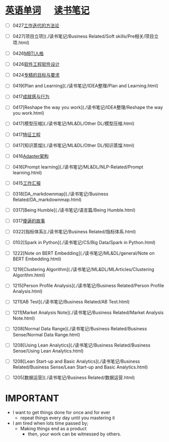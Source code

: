 # [英语单词](./egls/1/) &emsp;  [读书笔记](./%E8%AF%BB%E4%B9%A6%E7%AC%94%E8%AE%B0/) 




- [ ] 0427[工作迭代的方法论](./读书笔记/IDEA整理/如何做事/工作迭代的方法论.html)
- [ ] 0427[项目立项](./读书笔记/Business Related/Soft skills/Pre相关/项目立项.html)
- [ ] 0426[MBTI人格](./读书笔记/IDEA整理/认识自己/MBTI人格.html)
- [ ] 0426[软件工程软件设计](./读书笔记/CS相关/cs基础知识/CS基础/软件工程软件设计.html)
- [ ] 0424[专精的目标与要求](./读书笔记/IDEA整理/如何做事/专精的目标与要求.html)
- [ ] 0419[Plan and Learning](./读书笔记/IDEA整理/Plan and Learning.html)
- [ ] 0417[成就感与行为](./读书笔记/心理学/认知心理学/成就感与行为.html)
- [ ] 0417[Reshape the way you work](./读书笔记/IDEA整理/Reshape the way you work.html)
- [ ] 0417[模型压缩](./读书笔记/ML&DL/Other DL/模型压缩.html) 
- [ ] 0417[特征工程](./读书笔记/ML&DL/ML-Related/特征工程.html)
- [ ] 0417[知识蒸馏](./读书笔记/ML&DL/Other DL/知识蒸馏.html) 
- [ ] 0416[Adapter架构](./读书笔记/ML&DL/NLP-Related/Adapter架构.html)
- [ ] 0416[Prompt learning](./读书笔记/ML&DL/NLP-Related/Prompt learning.html) 
- [ ] 0415[工作汇报](./读书笔记/语言篇/工作汇报.html)
- [ ] 0318[DA_markdownmap](./读书笔记/Business Related/DA_markdownmap.html)
- [ ] 0317[Being Humble](./读书笔记/语言篇/Being Humble.html)
- [ ] 0317[傻逼的故事](./读书笔记/IDEA整理/傻逼的故事.html)
- [ ] 0322[指标体系](./读书笔记/Business Related/指标体系.html) 
- [ ] 0102[Spark in Python](./读书笔记/CS/Big Data/Spark in Python.html)
- [ ] 1222[Note on BERT Embedding](./读书笔记/ML&DL/general/Note on BERT Embedding.html)
- [ ] 1219[Clustering Algorithm](./读书笔记/ML&DL/MLArticles/Clustering Algorithm.html) 
- [ ] 1215[Person Profile Analysis](./读书笔记/Business Related/Person Profile Analysis.html)
- [ ] 1211[AB Test](./读书笔记/Business Related/AB Test.html)
- [ ] 1211[Market Analysis Note](./读书笔记/Business Related/Market Analysis Note.html)
- [ ] 1208[Normal Data Range](./读书笔记/Business Related/Business Sense/Normal Data Range.html)
- [ ] 1208[Using Lean Analytics](./读书笔记/Business Related/Business Sense/Using Lean Analytics.html)
- [ ] 1208[Lean Start-up and Basic Analytics](./读书笔记/Business Related/Business Sense/Lean Start-up and Basic Analytics.html)
- [ ] 1205[数据运营](./读书笔记/Business Related/数据运营.html) 







# IMPORTANT

- I want to get things done for once and for ever
  - repeat things every day until you mastering it
- I am tired when lots time passed by;
  - Making things end as a product
    - then, your work can be witnessed by others.
